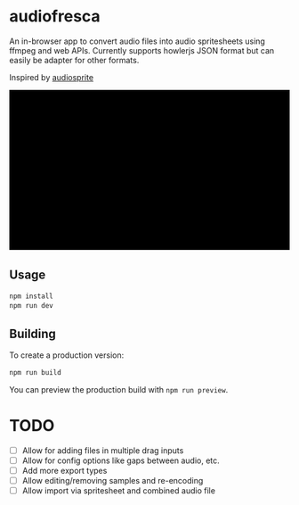 # audiofresca

An in-browser app to convert audio files into audio spritesheets using ffmpeg and web APIs. Currently supports howlerjs JSON format but can easily be adapter for other formats.

Inspired by [audiosprite](https://github.com/tonistiigi/audiosprite)

![gif of audiofresca in use](/static/audiofresca.gif)

## Usage


```bash
npm install
npm run dev
```

## Building

To create a production version:

```bash
npm run build
```

You can preview the production build with `npm run preview`.

# TODO
- [ ] Allow for adding files in multiple drag inputs
- [ ] Allow for config options like gaps between audio, etc.
- [ ] Add more export types
- [ ] Allow editing/removing samples and re-encoding
- [ ] Allow import via spritesheet and combined audio file
